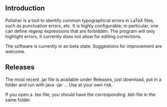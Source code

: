 ## Introduction

Polisher is a tool to identify common typographical errors in LaTeX files, such as punctuation errors, etc. It is highly configurable; in particular, one can define regexp expressions that are forbidden. The program will only highlight errors, it currently does not allow for editing corrections.

The software is currently in an beta state. Suggestions for improvement are welcome.

## Releases

The most recent .jar file is available under Releases, just download, put in a folder and run with java -jar ... Use at your own risk.

If you open a .tex-file, you should have the corresponding .bbl-file in the same folder.
